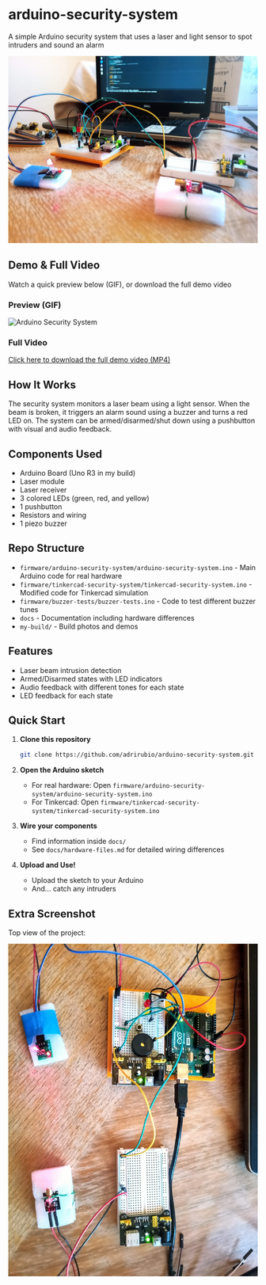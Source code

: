 # arduino-security-system
A simple Arduino security system that uses a laser and light sensor to spot intruders and sound an alarm

  ![Arduino Side View](https://raw.githubusercontent.com/adrirubio/arduino-security-system/main/my-build/arduino-side-view.jpeg)

## Demo & Full Video
Watch a quick preview below (GIF), or download the full demo video

### Preview (GIF)
![Arduino Security System](https://github.com/adrirubio/arduino-security-system/raw/main/my-build/demos/arduino-security-system-demo.gif)

### Full Video
[Click here to download the full demo video (MP4)](https://github.com/adrirubio/arduino-security-system/raw/main/my-build/demos/arduino-security-system-demo.mp4)

## How It Works

The security system monitors a laser beam using a light sensor. When the beam is broken, it triggers an alarm sound using a buzzer and turns a red LED on. The system can be armed/disarmed/shut down using a pushbutton with visual and audio feedback.

## Components Used

- Arduino Board (Uno R3 in my build)
- Laser module
- Laser receiver
- 3 colored LEDs (green, red, and yellow)
- 1 pushbutton
- Resistors and wiring
- 1 piezo buzzer

## Repo Structure

- `firmware/arduino-security-system/arduino-security-system.ino` - Main Arduino code for real hardware
- `firmware/tinkercad-security-system/tinkercad-security-system.ino` - Modified code for Tinkercad simulation
- `firmware/buzzer-tests/buzzer-tests.ino` - Code to test different buzzer tunes
- `docs` - Documentation including hardware differences
- `my-build/` - Build photos and demos

## Features

- Laser beam intrusion detection
- Armed/Disarmed states with LED indicators
- Audio feedback with different tones for each state
- LED feedback for each state

## Quick Start

1. **Clone this repository**
   ```bash
   git clone https://github.com/adrirubio/arduino-security-system.git
   ```

2. **Open the Arduino sketch**
   - For real hardware: Open `firmware/arduino-security-system/arduino-security-system.ino`
   - For Tinkercad: Open `firmware/tinkercad-security-system/tinkercad-security-system.ino`

3. **Wire your components**
   - Find information inside `docs/`
   - See `docs/hardware-files.md` for detailed wiring differences

4. **Upload and Use!**
   - Upload the sketch to your Arduino
   - And... catch any intruders


## Extra Screenshot

Top view of the project:

![Arduino Top View](https://raw.githubusercontent.com/adrirubio/arduino-security-system/main/my-build/arduino-top-view.jpeg)
